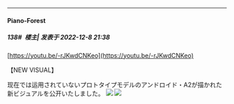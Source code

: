 

*****

####  Piano-Forest  
##### 138#         楼主| 发表于 2022-12-8 21:38

[https://youtu.be/-rJKwdCNKeo](https://youtu.be/-rJKwdCNKeo)

【NEW VISUAL】

现在では运用されていないプロトタイプモデルのアンドロイド・A2が描かれた新ビジュアルを公开いたしました。
<img src="https://p.sda1.dev/8/bab8e2407accdfca1358cb571ede69fd/20221208_213504.jpg" referrerpolicy="no-referrer">
<img src="https://p.sda1.dev/8/a2c4f08625e4912d1a155c0771c92bbc/kv_a2.jpg" referrerpolicy="no-referrer">


